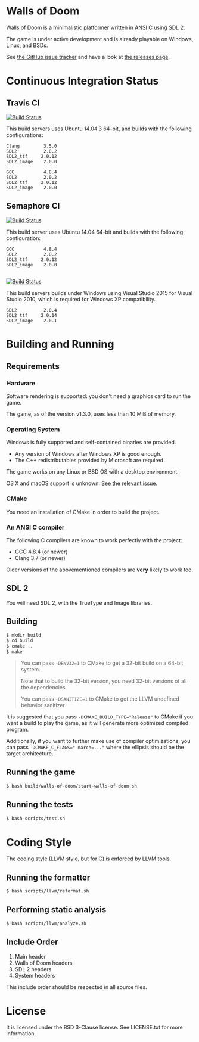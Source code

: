 # Walls of Doom

Walls of Doom is a minimalistic [platformer](https://en.wikipedia.org/wiki/Platform_game) written in [ANSI C](https://en.wikipedia.org/wiki/ANSI_C) using SDL 2.

The game is under active development and is already playable on Windows, Linux,
and BSDs.

See [the GitHub issue tracker](https://github.com/walls-of-doom/walls-of-doom/issues)
and have a look at [the releases page](https://github.com/walls-of-doom/walls-of-doom/releases).

# Continuous Integration Status

## Travis CI

[![Build Status](https://travis-ci.org/walls-of-doom/walls-of-doom.svg?branch=master)](https://travis-ci.org/walls-of-doom/walls-of-doom)

This build servers uses Ubuntu 14.04.3 64-bit, and builds with the following
configurations:

```
Clang         3.5.0
SDL2          2.0.2
SDL2_ttf     2.0.12
SDL2_image    2.0.0
```

```
GCC           4.8.4
SDL2          2.0.2
SDL2_ttf     2.0.12
SDL2_image    2.0.0
```

## Semaphore CI

[![Build Status](https://semaphoreci.com/api/v1/walls-of-doom/walls-of-doom/branches/master/shields_badge.svg)](https://semaphoreci.com/walls-of-doom/walls-of-doom)

This build server uses Ubuntu 14.04 64-bit and builds with the following
configuration:


```
GCC           4.8.4
SDL2          2.0.2
SDL2_ttf     2.0.12
SDL2_image    2.0.0
```

##

[![Build Status](https://ci.appveyor.com/api/projects/status/1gparjoqw7upxhod/branch/master?svg=true)](https://ci.appveyor.com/project/walls-of-doom/walls-of-doom/branch/master)

This build servers builds under Windows using Visual Studio 2015 for Visual
Studio 2010, which is required for Windows XP compatibility.

```
SDL2          2.0.4
SDL2_ttf     2.0.14
SDL2_image    2.0.1
```

# Building and Running

## Requirements

### Hardware

Software rendering is supported: you don't need a graphics card to run the game.

The game, as of the version v1.3.0, uses less than 10 MiB of memory.

### Operating System

Windows is fully supported and self-contained binaries are provided.

+ Any version of Windows after Windows XP is good enough.
+ The C++ redistributables provided by Microsoft are required.

The game works on any Linux or BSD OS with a desktop environment.

OS X and macOS support is unknown. [See the relevant issue](https://github.com/walls-of-doom/walls-of-doom/issues/39).

### CMake

You need an installation of CMake in order to build the project.

### An ANSI C compiler

The following C compilers are known to work perfectly with the project:

+ GCC 4.8.4 (or newer)
+ Clang 3.7 (or newer)

Older versions of the abovementioned compilers are **very** likely to work too.

## SDL 2

You will need SDL 2, with the TrueType and Image libraries.

## Building

```bash
$ mkdir build
$ cd build
$ cmake ..
$ make
```

> You can pass `-DENV32=1` to CMake to get a 32-bit build on a 64-bit system.
>
> Note that to build the 32-bit version, you need 32-bit versions of all the
> dependencies.
>
> You can pass `-DSANITIZE=1` to CMake to get the LLVM undefined behavior sanitizer.

It is suggested that you pass `-DCMAKE_BUILD_TYPE="Release"` to CMake if you want
a build to play the game, as it will generate more optimized compiled program.

Additionally, if you want to further make use of compiler optimizations, you can
pass `-DCMAKE_C_FLAGS="-march=..."` where the ellipsis should be the target architecture.

## Running the game

```bash
$ bash build/walls-of-doom/start-walls-of-doom.sh
```

## Running the tests

```bash
$ bash scripts/test.sh
```

# Coding Style

The coding style (LLVM style, but for C) is enforced by LLVM tools.

## Running the formatter

```bash
$ bash scripts/llvm/reformat.sh
```

## Performing static analysis

```bash
$ bash scripts/llvm/analyze.sh
```

## Include Order

1. Main header
2. Walls of Doom headers
3. SDL 2 headers
4. System headers

This include order should be respected in all source files.

# License

It is licensed under the BSD 3-Clause license. See LICENSE.txt for more
information.
